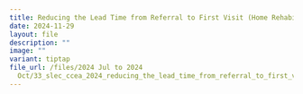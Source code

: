 ```yaml
---
title: Reducing the Lead Time from Referral to First Visit (Home Rehabilitation)
date: 2024-11-29
layout: file
description: ""
image: ""
variant: tiptap
file_url: /files/2024 Jul to 2024
  Oct/33_slec_ccea_2024_reducing_the_lead_time_from_referral_to_first_visit_home_rehabilitation.pdf
---
```

